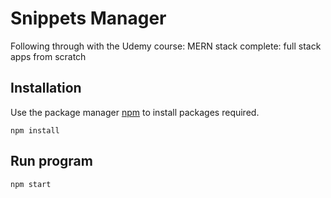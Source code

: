 # Snippets Manager

Following through with the Udemy course: MERN stack complete: full stack apps from scratch


## Installation

Use the package manager [npm](https://www.npmjs.com/) to install packages required.

```terminal
npm install
```
## Run program

```terminal
npm start

```